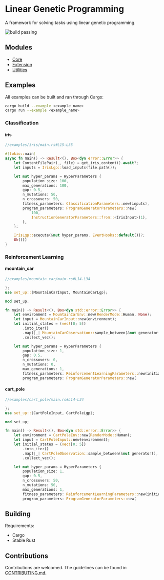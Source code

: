 # Linear Genetic Programming

A framework for solving tasks using linear genetic programming.

![build passing](https://github.com/urmzd/linear-genetic-programming/actions/workflows/develop.yml/badge.svg)

## Modules

- [Core](src/core/)
- [Extension](src/extensions/)
- [Utilities](src/utils/)

## Examples

All examples can be built and ran through Cargo:

```bash
cargo build --example <example_name>
cargo run --example <example_name>
```

### Classification

#### iris

```rust
//examples/iris/main.rs#L15-L35

#[tokio::main]
async fn main() -> Result<(), Box<dyn error::Error>> {
    let ContentFilePair(_, file) = get_iris_content().await?;
    let inputs = IrisLgp::load_inputs(file.path());

    let mut hyper_params = HyperParameters {
        population_size: 100,
        max_generations: 100,
        gap: 0.5,
        n_mutations: 50,
        n_crossovers: 50,
        fitness_parameters: ClassificationParameters::new(inputs),
        program_parameters: ProgramGeneratorParameters::new(
            100,
            InstructionGeneratorParameters::from::<IrisInput>(1),
        ),
    };

    IrisLgp::execute(&mut hyper_params, EventHooks::default())?;
    Ok(())
}
```

### Reinforcement Learning

#### mountain_car

```rust
//examples/mountain_car/main.rs#L14-L34

};
use set_up::{MountainCarInput, MountainCarLgp};

mod set_up;

fn main() -> Result<(), Box<dyn std::error::Error>> {
    let environment = MountainCarEnv::new(RenderMode::Human, None);
    let input = MountainCarInput::new(environment);
    let initial_states = (vec![0; 5])
        .into_iter()
        .map(|_| MountainCarObservation::sample_between(&mut generator(), None))
        .collect_vec();

    let mut hyper_params = HyperParameters {
        population_size: 1,
        gap: 0.5,
        n_crossovers: 0,
        n_mutations: 0,
        max_generations: 1,
        fitness_parameters: ReinforcementLearningParameters::new(initial_states, 200, input),
        program_parameters: ProgramGeneratorParameters::new(
```

#### cart_pole

```rust
//examples/cart_pole/main.rs#L14-L34

};
use set_up::{CartPoleInput, CartPoleLgp};

mod set_up;

fn main() -> Result<(), Box<dyn std::error::Error>> {
    let environment = CartPoleEnv::new(RenderMode::Human);
    let input = CartPoleInput::new(environment);
    let initial_states = (vec![0; 5])
        .into_iter()
        .map(|_| CartPoleObservation::sample_between(&mut generator(), None))
        .collect_vec();

    let mut hyper_params = HyperParameters {
        population_size: 1,
        gap: 0.5,
        n_crossovers: 50,
        n_mutations: 50,
        max_generations: 1,
        fitness_parameters: ReinforcementLearningParameters::new(initial_states, 500, input),
        program_parameters: ProgramGeneratorParameters::new(
```

## Building

Requirements:

- Cargo
- Stable Rust

## Contributions

Contributions are welcomed. The guidelines can be found in [CONTRIBUTING.md](./CONTRIBUTING.md).

